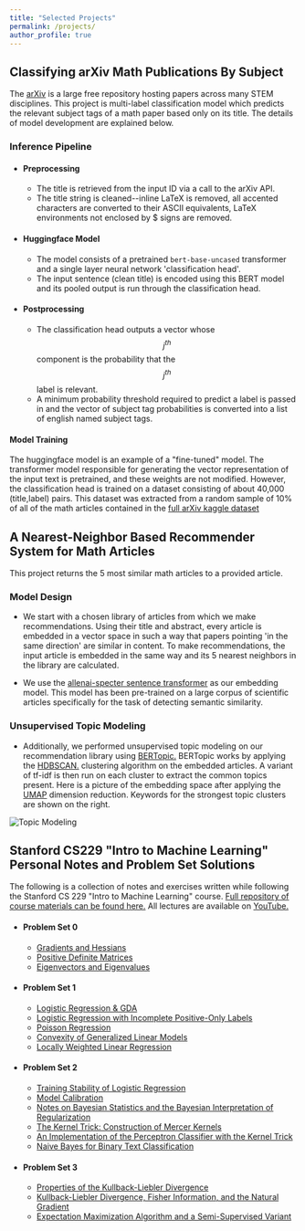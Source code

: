 ```yaml
---
title: "Selected Projects"
permalink: /projects/
author_profile: true
---
```


<a id="classifier"></a>

## Classifying arXiv Math Publications By Subject

The [arXiv](https://arxiv.org) is a large free repository hosting papers across many STEM disciplines. This project is multi-label classification model which predicts the relevant subject tags of a math paper based only on its title. The details of model development are explained below.

### Inference Pipeline

- #### Preprocessing
    - The title is retrieved from the input ID via a call to the arXiv API.
    - The title string is cleaned--inline LaTeX is removed, all accented characters are converted to their ASCII equivalents, LaTeX environments not enclosed by $ signs are removed.
- #### Huggingface Model
    - The model consists of a pretrained `bert-base-uncased` transformer and a single layer neural network 'classification head'. 
    - The input sentence (clean title) is encoded using this BERT model and its pooled output is run through the classification head. 
- #### Postprocessing
    - The classification head outputs a vector whose $$j^{th}$$ component is the probability that the $$j^{th}$$ label is relevant.
    - A minimum probability threshold required to predict a label is passed in and the vector of subject tag probabilities is converted into a list of english named subject tags.

#### Model Training

The huggingface model is an example of a "fine-tuned" model. The transformer model responsible for generating the vector representation of the input text is pretrained, and these weights are not modified. However, the classification head is trained on a dataset consisting of about 40,000 (title,label) pairs. This dataset was extracted from a random sample of 10% of all of the math articles contained in the [full arXiv kaggle dataset](https://www.kaggle.com/datasets/Cornell-University/arxiv)

<a id="recommender"></a>

## A Nearest-Neighbor Based Recommender System for Math Articles

This project returns the 5 most similar math articles to a provided article.

### Model Design
- We start with a chosen library of articles from which we make recommendations. Using their title and abstract, every article
is embedded in a vector space in such a way that papers pointing 'in the same direction' are similar in content. To make recommendations, the input article is embedded in the same way and its 5 nearest neighbors in the library are calculated.

- We use the [allenai-specter sentence transformer](https://www.kaggle.com/datasets/Cornell-University/arxiv) as our embedding model. This model has been pre-trained on a large corpus of scientific articles specifically for the task of detecting semantic similarity.

### Unsupervised Topic Modeling
- Additionally, we performed unsupervised topic modeling on our recommendation library using [BERTopic.](https://maartengr.github.io/BERTopic/index.html) BERTopic works by applying the [HDBSCAN.](https://hdbscan.readthedocs.io/en/latest/how_hdbscan_works.html) clustering algorithm on the embedded articles. A variant of tf-idf is then run on each cluster to extract the common topics present. Here is a picture of the embedding space after applying the [UMAP](https://umap-learn.readthedocs.io/en/latest/) dimension reduction. Keywords for the strongest topic clusters are shown on the right.

![Topic Modeling](/images/topicmodeling.png "Visualization of clusters and corresponding topics after dimension reduction.")


<a id="cs229"></a>

## Stanford CS229 "Intro to Machine Learning" Personal Notes and Problem Set Solutions

The following is a collection of notes and exercises written while following the Stanford CS 229 "Intro to Machine Learning" course. [Full repository of course materials can be found here.](https://github.com/maxim5/cs229-2018-autumn) All lectures are available on [YouTube.](https://www.youtube.com/playlist?list=PLoROMvodv4rMiGQp3WXShtMGgzqpfVfbU)

- #### Problem Set 0
    - [Gradients and Hessians](https://github.com/Michael-Geis/CS-229-F18-Solutions/blob/main/PS0/PS0-1.ipynb)
    - [Positive Definite Matrices](https://github.com/Michael-Geis/CS-229-F18-Solutions/blob/main/PS0/PS0-1.ipynb)
    - [Eigenvectors and Eigenvalues](https://github.com/Michael-Geis/CS-229-F18-Solutions/blob/main/PS0/PS0-1.ipynb)
- #### Problem Set 1
    - [Logistic Regression & GDA](https://github.com/Michael-Geis/CS-229-F18-Solutions/blob/main/PS0/PS0-1.ipynb)
    - [Logistic Regression with Incomplete Positive-Only Labels](https://github.com/Michael-Geis/CS-229-F18-Solutions/blob/main/PS1/PS1-2.ipynb)
    - [Poisson Regression](https://github.com/Michael-Geis/CS-229-F18-Solutions/blob/main/PS1/PS1-3.ipynb)
    - [Convexity of Generalized Linear Models](https://github.com/Michael-Geis/CS-229-F18-Solutions/blob/main/PS1/PS1-3.ipynb)
    - [Locally Weighted Linear Regression](https://github.com/Michael-Geis/CS-229-F18-Solutions/blob/main/PS1/PS1-3.ipynb)
- #### Problem Set 2
    - [Training Stability of Logistic Regression](https://github.com/Michael-Geis/CS-229-F18-Solutions/blob/main/PS2/PS2-1.ipynb)
    - [Model Calibration](https://github.com/Michael-Geis/CS-229-F18-Solutions/blob/main/PS2/PS2-2.ipynb)
    - [Notes on Bayesian Statistics and the Bayesian Interpretation of Regularization](https://github.com/Michael-Geis/CS-229-F18-Solutions/blob/main/PS2/PS2-3.ipynb)
    - [The Kernel Trick: Construction of Mercer Kernels](https://github.com/Michael-Geis/CS-229-F18-Solutions/blob/main/PS2/PS2-4.ipynb)
    - [An Implementation of the Perceptron Classifier with the Kernel Trick](https://github.com/Michael-Geis/CS-229-F18-Solutions/blob/main/PS2/PS2-5.ipynb)
    - [Naive Bayes for Binary Text Classification](https://github.com/Michael-Geis/CS-229-F18-Solutions/blob/main/PS2/PS2-6.ipynb)
- #### Problem Set 3
    - [Properties of the Kullback-Liebler Divergence](https://github.com/Michael-Geis/CS-229-F18-Solutions/blob/main/PS2/PS2-6.ipynb)
    - [Kullback-Liebler Divergence, Fisher Information, and the Natural Gradient](https://github.com/Michael-Geis/CS-229-F18-Solutions/blob/main/PS3/PS3%20Solutions/PS3-3%20KL%20divergence%2C%20Fisher%20information%2C%20natural%20gradient.ipynb)
    - [Expectation Maximization Algorithm and a Semi-Supervised Variant](https://github.com/Michael-Geis/CS-229-F18-Solutions/blob/main/PS3/PS3%20Solutions/PS3-4%20Semi-supervised%20EM.ipynb)